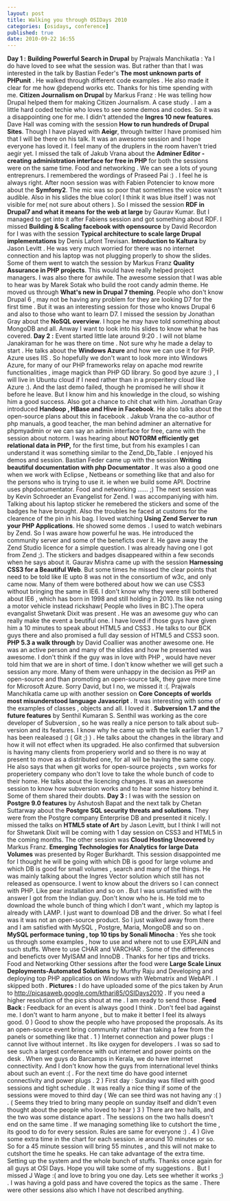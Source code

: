 ```yaml
---
layout: post
title: Walking you through OSIDays 2010
categories: [osidays, conference]
published: true
date: 2010-09-22 16:55
---
```

**Day 1 :**  **Building Powerful Search in Drupal** by Prajwals Manchikatla : Ya I do have loved to see what the session was. But rather than that I was interested in the talk by Bastian Feder's **The most unknown parts of PHPunit** . He walked through different code examples . He also made it clear for me how @depend works etc. Thanks for his time spending with me.  **Citizen Journalism on Drupal** by Markus Franz : He was telling how Drupal helped them for making Citizen Journalism. A case study . I am a little hard coded techie who loves to see some demos and codes. So it was a disappointing one for me. I didn't attended the **Ingres 10 new features**.  Dave Hall was coming with the session **How to run hundreds of Drupal Sites**. Though I have played with **Aeigr**, through twitter I have promised him that I will be there on his talk. It was an awesome session and I hope everyone has loved it. I feel many of the druplers in the room haven't tried aegir yet. I missed the talk of Jakub Vrana about the **Adminer Editor - creating administration interface for free in PHP** for both the sessions were on the same time.  Food and networking . We can see a lots of young entreprenurs. I remembered the wordings of Praseed Pai :) . I feel he is always right.  After noon session was with Fabien Potencier to know more about the **Symfony2**. The mic was so poor that sometimes the voice wasn't audible. Also in his slides the blue color( I think it was blue itself ) was not visible for me( not sure about others ). So I missed the session **RDF in Drupal7 and what it means for the web at large** by Gaurav Kumar. But I managed to get into it after Fabiens session and got something about RDF.  I missed **Building & Scaling facebook with opensource** by David Recordon for I was with the session **Typical architecture to scale large Drupal implementations** by Denis Lafont Trevisan.  **Introduction to Kaltura** by Jason Levitt . He was very much worried for there was no internet connection and his laptop was not plugging properly to show the slides. Some of them went to watch the session by Markus Franz **Quality Assurance in PHP projects**. This would have really helped project managers. I was also there for awhile.  The awesome session that I was able to hear was by Marek Sotak who build the root candy admin theme. He moved us through **What's new in Drupal 7 theming**. People who don't know Drupal 6 , may not be having any problem for they are looking D7 for the first time . But it was an interesting session for those who knows Drupal 6 and also to those who want to learn D7. I missed the session by Jonathan Gray about the **NoSQL overview**. I hope he may have told something about MongoDB and all. Anway I want to look into his slides to know what he has covered.  **Day 2 :**  Event started little late around 9:20 . I will not blame Janakiraman for he was there on time . Not sure why he made a delay to start . He talks about the **Windows Azure** and how we can use it for PHP. Azure uses IIS . So hopefully we don't want to look more into Windows Azure, for many of our PHP frameworks relay on apache mod rewrite functionalities , image magick than PHP GD library. So good bye azure :) , I will live in Ubuntu cloud if I need rather than in a properitery cloud like Azure :). And the last demo failed, though he promised he will show it before he leave. But I know him and his knowledge in the cloud, so wishing him a good success. Also got a chance to chit chat with him.  Jonathan Gray introduced **Handoop , HBase and Hive in Facebook**. He also talks about the open-source plans about this in facebook .  Jakub Vrana the co-author of php manuals, a good teacher, the man behind adminer an alternative for phpmyadmin or we can say an admin interface for free, came with the session about notorm. I was hearing about **NOTORM efficiently get relational data in PHP,** for the first time, but from his examples I can understand it was something similar to the Zend\_Db\_Table . I enjoyed his demos and session.  Bastian Feder came up with the session **Writing beautiful documentation with php Documentator** . It was also a good one when we work with Eclipse , Netbeans or something like that and also for the persons who is trying to use it. ie when we build some API. Doctrine uses phpdocumentator.  Food and networking ...... ;)  The next session was by Kevin Schroeder an Evangelist for Zend. I was accompaniying with him. Talking about his laptop sticker he remebered the stickers and some of the badges he have brought. Also the troubles he faced at customs for the clearence of the pin in his bag. I loved watching **Using Zend Server to run your PHP Applications**. He showed some demos . I used to watch webinars by Zend. So I was aware how powerful he was. He introduced the community server and some of the beneficts over it. He gave away the Zend Studio licence for a simple question. I was already having one I got from Zend ;). The stickers and badges disappeared within a few seconds when he says about it.  Gaurav Mishra came up with the session **Harnessing CSS3 for a Beautiful Web**. But some times he missed the clear points that need to be told like IE upto 8 was not in the consortium of w3c, and only came now. Many of them were bothered about how we can use CSS3 without bringing the same in IE6. I don't know why they were still bothered about IE6 , which has born in 1998 and still holding in 2010. Its like not using a motor vehicle instead rickshaw( People who lives in BC ).The opera evangalist Shwetank Dixit was present . He was an awesome guy who can really make the event a beutiful one. I have loved if those guys have given him a 10 minutes to speak about HTML5 and CSS3 . He talks to our BCK guys there and also promised a full day session of HTML5 and CSS3 soon.  **PHP 5.3 a walk through** by David Coallier was another awesome one. He was an active person and many of the slides and how he presented was awesome. I don't think if the guy was in love with PHP , would have never told him that we are in short of time. I don't know whether we will get such a session any more. Many of them were unhappy in the decision as PHP an open-source and than promoting an open-source talk, they gave more time for Microsoft Azure. Sorry David, but I no, we missed it :(.  Prajwals Manchikatla came up with another session on **Core Concepts of worlds most misunderstood language Javascript** . It was interesting with some of the examples of classes , objects and all. I loved it .  **Subversion 1.7 and the future features** by Senthil Kumaran S. Senthil was working as the core developer of Subversion , so he was really a nice person to talk about sub-version and its features. I know why he came up with the talk earlier than 1.7 has been realeased :) ( Git ;) ) . He talks about the changes in the library and how it will not effect when its upgraded. He also confirmed that subversion is having many clients from properiery world and so there is no way at present to move as a distributed one, for all will be having the same copy. He also says that when git works for open-source projects , svn works for properietery company who don't love to take the whole bunch of code to their home. He talks about the licencing changes. It was an awesome session to know how subversion works and to hear some history behind it. Some of them shared their doubts.  **Day 3 :**  I was with the session on **Postgre 9.0 features** by Ashutosh Bapat and the next talk by Chetan Suttarway about the **Postgre SQL security threats and solutions**. They were from the Postgre company Enterprise DB and presented it nicely. I missed the talks on **HTML5 state of Art** by Jason Levitt, but I think I will not for Shwetank Dixit will be coming with 1 day session on CSS3 and HTML5 in the coming months. The other session was **Cloud Hosting Uncovered** by Markus Franz.  **Emerging Technologies for Analytics for large Data Volumes** was presented by Roger Burkhardt. This session disappointed me for I thought he will be going with which DB is good for large volume and which DB is good for small volumes , search and many of the things. He was mainly talking about the Ingres Vector solution which still has not released as opensource. I went to know about the drivers so I can connect with PHP. Like pear installation and so on . But I was unsatisfied with the answer I got from the Indian guy. Don't know who he is. He told me to download the whole bunch of thing which I don't want , which my laptop is already with LAMP. I just want to download DB and the driver. So what I feel was it was not an open-source product. So I just walked away from there and I am satisfied with MySQL , Postgre, Maria, MongoDB and so on .  **MySQL performace tuning , top 10 tips by Sonali Minocha** : Yes she took us through some examples , how to use and where not to use EXPLAIN and such stuffs. Where to use CHAR and VARCHAR . Some of the differences and beneficts over MyISAM and InnoDB . Thanks for her tips and tricks.  Food and Networking  Other sessions after the food were **Large Scale Linux Deployments-Automated Solutions** by Murthy Raju and Developing and deploying top PHP applicatios on Windows with Webmatrix and WebAPI . I skipped both .  **Pictures :**  I do have uploaded some of the pics taken by Arun to http://picasaweb.google.com/kthari85/OSIDays2010 . If you need a higher resolution of the pics shout at me . I am ready to send those .  **Feed Back :**  Feedback for an event is always good I think . Don't feel bad against me. I don't want to harm anyone , but to make it better I feel its always good. 0 ) Good to show the people who have proposed the proposals. As its an open-source event bring community rather than taking a few from the panels or something like that .  1 ) Internet connection and power plugs : I cannot live without internet . Its like oxygen for developers . I was so sad to see such a largest conference with out internet and power points on the desk . When we guys do Barcamps in Kerala, we do have internet connectivity. And I don't know how the guys from international level thinks about such an event :( . For the next time do have good internet connectivity and power plugs .  2 ) First day : Sunday was filled with good sessions and tight schedule . It was really a nice thing if some of the sessions were moved to third day ( We can see third was not having any :( ) . ( Seems they tried to bring many people on sunday itself and didn't even thought about the people who loved to hear )  3 ) There are two halls, and the two was some distance apart . The sessions on the two halls doesn't end on the same time . If we managing something like to cutshort the time , its good to do for every session. Rules are same for everyone :) .  4 ) Give some extra time in the chart for each session. ie around 10 minutes or so. So for a 45 minute session will bring 55 minutes , and this will not make to cutshort the time he speaks. He can take advantage of the extra time. Setting up the system and the whole bunch of stuffs.  Thanks once again for all guys at OSI Days. Hope you will take some of my suggestions .  But I missed J Wage :( and love to bring you one day. Lets see whether it works ;) . I was having a gold pass and have covered the topics as the same . There were other sessions also which I have not described anything.   
